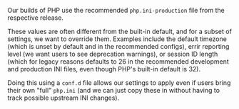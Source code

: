 Our builds of PHP use the recommended `php.ini-production` file from the respective release.

These values are often different from the built-in default, and for a subset of settings, we want to override them. Examples include the default timezone (which is unset by default and in the recommended configs), errir reporting level (we want users to see deprecation warnings), or session ID length (which for legacy reasons defaults to 26 in the recommended development and production INI files, even though PHP's built-in default is 32).

Doing this using a `conf.d` file allows our settings to apply even if users bring their own "full" `php.ini` (and we can just copy these in without having to track possible upstream INI changes).
